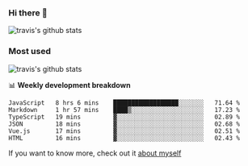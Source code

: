 ### Hi there 👋

<!--
**HondryTravis/HondryTravis** is a ✨ _special_ ✨ repository because its `README.md` (this file) appears on your GitHub profile.

Here are some ideas to get you started:

- 🔭 I’m currently working on ...
- 🌱 I’m currently learning ...
- 👯 I’m looking to collaborate on ...
- 🤔 I’m looking for help with ...
- 💬 Ask me about ...
- 📫 How to reach me: ...
- 😄 Pronouns: ...
- ⚡ Fun fact: ...
-->

![travis's github stats](https://github-readme-stats.vercel.app/api?username=HondryTravis&hide=stars)
### Most used
![travis's github stats](https://github-readme-stats.anuraghazra1.vercel.app/api/top-langs/?username=HondryTravis&layout=compact&hide_title=true)

📊 **Weekly development breakdown**

<!--START_SECTION:waka-->

```text
JavaScript   8 hrs 6 mins    ██████████████████░░░░░░░   71.64 %
Markdown     1 hr 57 mins    ████▒░░░░░░░░░░░░░░░░░░░░   17.23 %
TypeScript   19 mins         ▓░░░░░░░░░░░░░░░░░░░░░░░░   02.89 %
JSON         18 mins         ▓░░░░░░░░░░░░░░░░░░░░░░░░   02.68 %
Vue.js       17 mins         ▓░░░░░░░░░░░░░░░░░░░░░░░░   02.51 %
HTML         16 mins         ▓░░░░░░░░░░░░░░░░░░░░░░░░   02.43 %
```

<!--END_SECTION:waka-->

If you want to know more, check out it [about myself](https://hondrytravis.github.io/)
